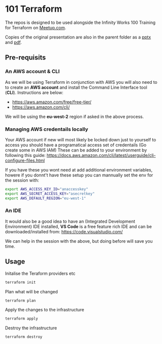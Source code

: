 # 101 Terraform

The repos is designed to be used alongside the Infinity Works 100 Training for Terraform on 
[Meetup.com](https://www.meetup.com/Infinity-Works-101-Sessions/events/255765040/). 

Copies of the original presentation are also in the parent folder as a [pptx](../Terraform-101.pptx) and [pdf](../Terraform-101.pdf).

## Pre-requisits

### An AWS account & CLI

As we will be using Terraform in conjunction with AWS you will also need to to create an **AWS account** and install the Command Line Interface tool (**CLI**). Instructions are below:

* https://aws.amazon.com/free/free-tier/
* https://aws.amazon.com/cli/

We will be using the **eu-west-2** region if asked in the above process.

### Managing AWS credentails locally

Your AWS account if new will most likely be locked down just to yourself to access you should have a programatical access set of credentails (Go create some in AWS IAM)
These can be added to your environment by following this guide: https://docs.aws.amazon.com/cli/latest/userguide/cli-configure-files.html 

If you have these you wont need at add additional environment variables, howere if you donnt't have these setup you can mannually set the env for the session with:

```bash
export AWS_ACCESS_KEY_ID="anaccesskey"
export AWS_SECRET_ACCESS_KEY="asecretkey"
export AWS_DEFAULT_REGION="eu-west-1"
```

### An IDE 

It would also be a good idea to have an (Integrated Development Environment) IDE installed, **VS Code** is a free feature rich IDE and can be downloaded/installed from: https://code.visualstudio.com/

We can help in the session with the above, but doing before will save you time.

## Usage

Initalise the Teraform providers etc
```bash
terraform init
```

Plan what will be changed
```bash
terraform plan
```

Apply the changes to the infrastructure
```bash
terraform apply
```

Destroy the infrastructure
```bash
terraform destroy
```
